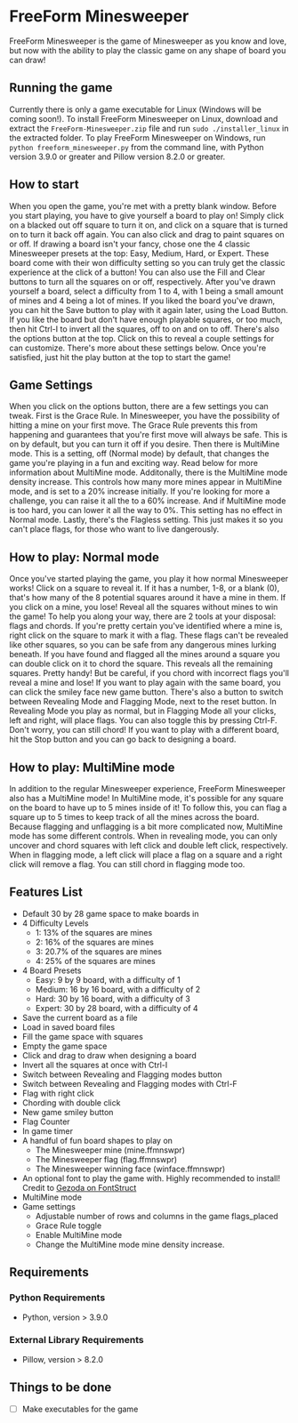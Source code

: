 # FreeForm Minesweeper
FreeForm Minesweeper is the game of Minesweeper as you know and love, but now with the ability to play the classic game on any shape of board you can draw!

## Running the game
Currently there is only a game executable for Linux (Windows will be coming soon!). To install FreeForm Minesweeper on Linux, download and extract the `FreeForm-Minesweeper.zip` file and run `sudo ./installer_linux` in the extracted folder. To play FreeForm Minesweeper on Windows, run `python freeform_minesweeper.py` from the command line, with Python version 3.9.0 or greater and Pillow version 8.2.0 or greater.

## How to start
When you open the game, you're met with a pretty blank window. Before you start playing, you have to give yourself a board to play on! Simply click on a blacked out off square to turn it on, and click on a square that is turned on to turn it back off again. You can also click and drag to paint squares on or off. If drawing a board isn't your fancy, chose one the 4 classic Minesweeper presets at the top: Easy, Medium, Hard, or Expert. These board come with their won difficulty setting so you can truly get the classic experience at the click of a button! You can also use the Fill and Clear buttons to turn all the squares on or off, respectively. After you've drawn yourself a board, select a difficulty from 1 to 4, with 1 being a small amount of mines and 4 being a lot of mines. If you liked the board you've drawn, you can hit the Save button to play with it again later, using the Load Button. If you like the board but don't have enough playable squares, or too much, then hit Ctrl-I to invert all the squares, off to on and on to off. There's also the options button at the top. Click on this to reveal a couple settings for can customize. There's more about these settings below. Once you're satisfied, just hit the play button at the top to start the game!

## Game Settings
When you click on the options button, there are a few settings you can tweak. First is the Grace Rule. In Minesweeper, you have the possibility of hitting a mine on your first move. The Grace Rule prevents this from happening and guarantees that you're first move will always be safe. This is on by default, but you can turn it off if you desire. Then there is MultiMine mode. This is a setting, off (Normal mode) by default, that changes the game you're playing in a fun and exciting way. Read below for more information about MultiMine mode. Additonally, there is the MultiMine mode density increase. This controls how many more mines appear in MultiMine mode, and is set to a 20% increase initially. If you're looking for more a challenge, you can raise it all the to a 60% increase. And if MultiMine mode is too hard, you can lower it all the way to 0%. This setting has no effect in Normal mode. Lastly, there's the Flagless setting. This just makes it so you can't place flags, for those who want to live dangerously.

## How to play: Normal mode
Once you've started playing the game, you play it how normal Minesweeper works! Click on a square to reveal it. If it has a number, 1-8, or a blank (0), that's how many of the 8 potential squares around it have a mine in them. If you click on a mine, you lose! Reveal all the squares without mines to win the game! To help you along your way, there are 2 tools at your disposal: flags and chords. If you're pretty certain you've identified where a mine is, right click on the square to mark it with a flag. These flags can't be revealed like other squares, so you can be safe from any dangerous mines lurking beneath. If you have found and flagged all the mines around a square you can double click on it to chord the square. This reveals all the remaining squares. Pretty handy! But be careful, if you chord with incorrect flags you'll reveal a mine and lose! If you want to play again with the same board, you can click the smiley face new game button. There's also a button to switch between Revealing Mode and Flagging Mode, next to the reset button. In Revealing Mode you play as normal, but in Flagging Mode all your clicks, left and right, will place flags. You can also toggle this by pressing Ctrl-F. Don't worry, you can still chord! If you want to play with a different board, hit the Stop button and you can go back to designing a board.

## How to play: MultiMine mode
In addition to the regular Minesweeper experience, FreeForm Minesweeper also has a MultiMine mode! In MultiMine mode, it's possible for any square on the board to have up to 5 mines inside of it! To follow this, you can flag a square up to 5 times to keep track of all the mines across the board. Because flagging and unflagging is a bit more complicated now, MultiMine mode has some different controls. When in revealing mode, you can only uncover and chord squares with left click and double left click, respectively. When in flagging mode, a left click will place a flag on a square and a right click will remove a flag. You can still chord in flagging mode too.


## Features List
 * Default 30 by 28 game space to make boards in
 * 4 Difficulty Levels
	 * 1: 13% of the squares are mines
	 * 2: 16% of the squares are mines
	 * 3: 20.7% of the squares are mines
	 * 4: 25% of the squares are mines
 * 4 Board Presets
	 * Easy: 9 by 9 board, with a difficulty of 1
	 * Medium: 16 by 16 board, with a difficulty of 2
	 * Hard: 30 by 16 board, with a difficulty of 3
	 * Expert: 30 by 28 board, with a difficulty of 4
 * Save the current board as a file
 * Load in saved board files
 * Fill the game space with squares
 * Empty the game space
 * Click and drag to draw when designing a board
 * Invert all the squares at once with Ctrl-I
 * Switch between Revealing and Flagging modes button
 * Switch between Revealing and Flagging modes with Ctrl-F
 * Flag with right click
 * Chording with double click
 * New game smiley button
 * Flag Counter
 * In game timer
 * A handful of fun board shapes to play on
   * The Minesweeper mine (mine.ffmnswpr)
   * The Minesweeper flag (flag.ffmnswpr)
   * The Minesweeper winning face (winface.ffmnswpr)
 * An optional font to play the game with. Highly recommended to install! Credit to [Gezoda on FontStruct](https://fontstruct.com/fontstructors/593973/gezoda)
 * MultiMine mode
 * Game settings
   * Adjustable number of rows and columns in the game flags_placed
   * Grace Rule toggle
   * Enable MultiMine mode
   * Change the MultiMine mode mine density increase.

## Requirements

### Python Requirements
 * Python, version > 3.9.0

### External Library Requirements
 * Pillow, version > 8.2.0

## Things to be done
 - [ ] Make executables for the game
